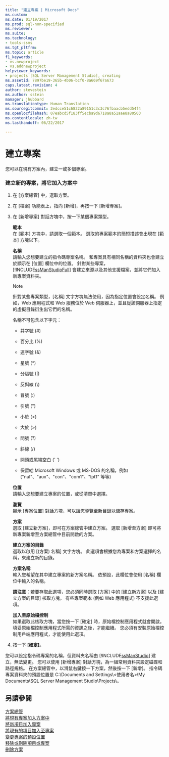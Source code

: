 ```yaml
---
title: "建立專案 | Microsoft Docs"
ms.custom: 
ms.date: 01/19/2017
ms.prod: sql-non-specified
ms.reviewer: 
ms.suite: 
ms.technology:
- tools-ssms
ms.tgt_pltfrm: 
ms.topic: article
f1_keywords:
- vs.newproject
- vs.addnewproject
helpviewer_keywords:
- projects [SQL Server Management Studio], creating
ms.assetid: 7897be19-365b-4b06-bcf0-8a669f67a673
caps.latest.revision: 4
author: stevestein
ms.author: sstein
manager: jhubbard
ms.translationtype: Human Translation
ms.sourcegitcommit: 2edcce51c6822a89151c3c3c76fbaacb5edd54f4
ms.openlocfilehash: 07eabcd5f183ff5ecba9d6718a8a51aae8a80503
ms.contentlocale: zh-tw
ms.lasthandoff: 06/22/2017

---
```

# <a name="create-a-project"></a>建立專案
您可以在現有方案內，建立一或多個專案。  
  
### <a name="to-create-a-new-project-and-add-it-to-a-solution"></a>建立新的專案，將它加入方案中  
  
1.  在 [方案總管] 中，選取方案。  
  
2.  在 [檔案] 功能表上，指向 [新增]，再按一下 [新增專案]。  
  
3.  在 [新增專案] 對話方塊中，按一下某個專案類型。  
  
    **範本**  
    在 [範本] 方塊中，請選取一個範本。 選取的專案範本的簡短描述會出現在 [範本] 方塊以下。  
  
    **名稱**  
    請輸入您想要建立的指令碼專案名稱。 和專案具有相同名稱的資料夾也會建立於顯示在 [位置] 欄位中的位置。 針對某些專案，[!INCLUDE[ssManStudioFull](../../includes/ssmanstudiofull_md.md)] 會建立來源以及其他支援檔案，並將它們加入新專案資料夾。  
  
    > [!NOTE]  
    > 針對某些專案類型，[名稱] 文字方塊無法使用，因為指定位置會設定名稱。 例如，Web 應用程式和 Web 服務位於 Web 伺服器上，並且從該伺服器上指定的虛擬目錄衍生出它們的名稱。  
  
    名稱不可包含以下字元：  
  
    -   井字號 (#)  
  
    -   百分比 (%)  
  
    -   連字號 (&)  
  
    -   星號 (*)  
  
    -   分隔號 (|)  
  
    -   反斜線 (\\)  
  
    -   冒號 (:)  
  
    -   引號 (")  
  
    -   小於 (\<)  
  
    -   大於 (>)  
  
    -   問號 (?)  
  
    -   斜線 (/)  
  
    -   開頭或尾端空白 (' ')  
  
    -   保留給 Microsoft Windows 或 MS-DOS 的名稱，例如 ("nul"、"aux"、"con"、"com1"、"lpt1" 等等)  
  
    **位置**  
    請輸入您想要建立專案的位置，或從清單中選擇。  
  
    **瀏覽**  
    顯示 [專案位置] 對話方塊，可以讓您導覽至新目錄以儲存專案。  
  
    **方案**  
    選取 [建立新方案]，即可在方案總管中建立方案。 選取 [新增至方案] 即可將新專案新增至方案總管中目前開啟的方案。  
  
    **建立方案的目錄**  
    選取以啟用 [(方案) 名稱] 文字方塊。 此選項會根據您為專案和方案選擇的名稱，來建立新的目錄。  
  
    **方案名稱**  
    輸入您希望在其中建立專案的新方案名稱。 依預設，此欄位會使用 [名稱] 欄位中輸入的名稱。  
  
    **請注意**：若要存取此選項，您必須同時選取 [方案] 中的 [建立新方案] 以及 [建立方案的目錄] 核取方塊。 有些專案範本 (例如 Web 應用程式) 不支援此選項。  
  
    **加入至原始檔控制**  
    如果選取此核取方塊，當您按一下 [確定] 時，原始檔控制應用程式就會開啟。 填妥原始檔控制應用程式所需的資訊之後，才能繼續。 您必須有安裝原始檔控制用戶端應用程式，才能使用此選項。  
  
4.  按一下 **[確定]**。  
  
您可以設定指令碼專案的名稱，但資料夾名稱由 [!INCLUDE[ssManStudio](../../includes/ssmanstudio_md.md)] 建立，無法變更。 您可以使用 [新增專案] 對話方塊，為一組常用資料夾設定磁碟和路徑規格。 在方案總管中，以滑鼠右鍵按一下方案，然後按一下 [新增]。 指令碼專案資料夾的預設位置是 C:\Documents and Settings\\<使用者名>\My Documents\SQL Server Management Studio\Projects\\。  
  
## <a name="see-also"></a>另請參閱  
[方案總管](../../ssms/solution/solution-explorer.md)  
[將現有專案加入方案中](../../ssms/solution/add-an-existing-project-to-a-solution.md)  
[將新項目加入專案](../../ssms/solution/add-new-items-to-a-project.md)  
[將現有的項目加入至專案](../../ssms/solution/add-existing-items-to-a-project.md)  
[變更專案的預設位置](../../ssms/solution/change-the-default-location-for-projects.md)  
[移除或刪除項目或專案](../../ssms/solution/remove-or-delete-an-item-or-project.md)  
[刪除方案](../../ssms/solution/delete-a-solution.md)  
  


